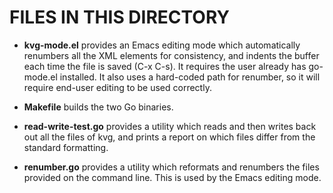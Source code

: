 # FILES IN THIS DIRECTORY

* __kvg-mode.el__ provides an Emacs editing mode which automatically
renumbers all the XML elements for consistency, and indents the buffer
each time the file is saved (C-x C-s). It requires the user already
has go-mode.el installed. It also uses a hard-coded path for renumber,
so it will require end-user editing to be used correctly.

* __Makefile__ builds the two Go binaries.

* __read-write-test.go__ provides a utility which reads and then
writes back out all the files of kvg, and prints a report on which
files differ from the standard formatting.

* __renumber.go__ provides a utility which reformats and renumbers the
files provided on the command line. This is used by the Emacs editing
mode.

